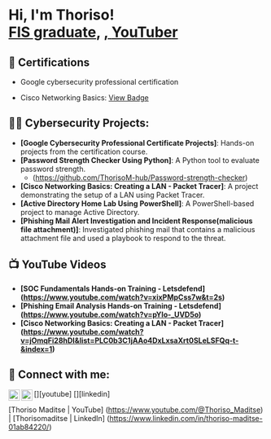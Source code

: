 <h1>Hi, I'm Thoriso! <br/><a href="https://github.com/ThorisoM-hub/ThorisoM-hub">FIS graduate</a>, <a href="www.linkedin.com/in/thoriso-maditse-01ab84220>Aspiring Cybersecurity Professional"</a>, <a href="https://www.youtube.com/@Thoriso_Maditse">YouTuber</a></h1>


<h2>📃 Certifications </h2>

- Google cybersecurity professional certification 

- Cisco Networking Basics: [View Badge](https://www.credly.com/badges/ffe6691f-fe40-47e1-87f5-f40d5cbc7c82/linked_in_profile)

<h2>👨‍💻 Cybersecurity Projects:</h2>

- **[Google Cybersecurity Professional Certificate Projects]**: Hands-on projects from the certification course.
- **[Password Strength Checker Using Python]**: A Python tool to evaluate password strength.
    - (https://github.com/ThorisoM-hub/Password-strength-checker) 
- **[Cisco Networking Basics: Creating a LAN - Packet Tracer]**: A project demonstrating the setup of a LAN using Packet Tracer.
- **[Active Directory Home Lab Using PowerShell]**: A PowerShell-based project to manage Active Directory.
- **[Phishing Mail Alert Investigation and Incident Response(malicious file attachment)]**: Investigated phishing mail that contains a malicious attachment file and used a playbook to respond to the threat.

  

<h2>📺 YouTube Videos</h2>

- **[SOC Fundamentals Hands-on Training - Letsdefend] (https://www.youtube.com/watch?v=xixPMpCss7w&t=2s)**
- **[Phishing Email Analysis Hands-on Training - Letsdefend] (https://www.youtube.com/watch?v=pYIo-_UVD5o)**
- **[Cisco Networking Basics: Creating a LAN - Packet Tracer] (https://www.youtube.com/watch?v=jOmqFi28hDI&list=PLC0b3C1jAAo4DxLxsaXrt0SLeLSFQq-t-&index=1)**

<h2> 🤳 Connect with me:</h2>

[<img align="left" alt="Thoriso Maditse | YouTube" width="22px" src="https://cdn.jsdelivr.net/npm/simple-icons@v3/icons/youtube.svg" />][youtube]
[<img align="left" alt="Thorisomaditse | LinkedIn" width="22px" src="https://cdn.jsdelivr.net/npm/simple-icons@v3/icons/linkedin.svg" />][linkedin]


[Thoriso Maditse | YouTube] (https://www.youtube.com/@Thoriso_Maditse) | [Thorisomaditse | LinkedIn] (https://www.linkedin.com/in/thoriso-maditse-01ab84220/)


<!--
**joshmadakor1/joshmadakor1** is a ✨ _special_ ✨ repository because its `README.md` (this file) appears on your GitHub profile.

Here are some ideas to get you started:

- 🔭 I’m currently working on ...
- 🌱 I’m currently learning ...
- 👯 I’m looking to collaborate on ...
- 🤔 I’m looking for help with ...
- 💬 Ask me about ...
- 📫 How to reach me: ...
- 😄 Pronouns: ...
- ⚡ Fun fact: ...
-->
